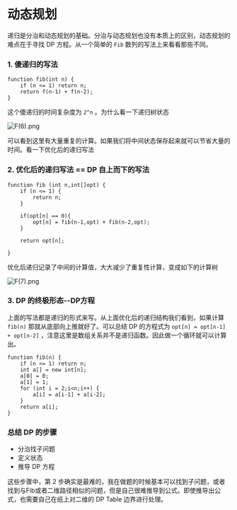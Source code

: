 # 动态规划

递归是分治和动态规划的基础。分治与动态规划也没有本质上的区别，动态规划的难点在于寻找 DP 方程。从一个简单的 `Fib` 数列的写法上来看看那些不同。



### 1. 傻递归的写法



```
function fib(int n) {
    if (n <= 1) return n;
    return f(n-1) + f(n-2);
}
```



这个傻递归的时间复杂度为 `2^n` 。为什么看一下递归树状态



![F(6).png](https://cdn.nlark.com/yuque/0/2019/png/594932/1573606812854-38acf3e4-b7d4-4ebb-8a1e-f760fe56f0b5.png)



可以看到这里有大量重复的计算。如果我们将中间状态保存起来就可以节省大量的时间。看一下优化后的递归写法



### 2. 优化后的递归写法 == DP 自上而下的写法



```
function fib (int n,int[]opt) {
    if (n <= 1) {
        return n;
    }
    
    if(opt[n] == 0){
        opt[n] = fib(n-1,opt) + fib(n-2,opt);
    }
    
    return opt[n];
    
}
```



优化后递归记录了中间的计算值，大大减少了重复性计算，变成如下的计算树



![F(7).png](https://cdn.nlark.com/yuque/0/2019/png/594932/1573608798315-50838efb-b72a-4a34-abc5-f01ca19b65bb.png)



### 3. DP 的终极形态--DP方程

上面的写法都是递归的形式来写。从上面优化后的递归结构我们看到，如果计算 `fib(n)` 那就从底部向上推就好了。可以总结 DP 的方程式为 `opt[n] = opt[n-1] + opt[n-2]` ，注意这里是数组关系并不是递归函数。因此做一个循环就可以计算出。



```
function fib(n) {
    if (n <= 1) return n;
    int a[] = new int[n];
    a[0] = 0;
    a[1] = 1;
    for (int i = 2;i<n;i++) {
        a[i] = a[i-1] + a[i-2];
    }
    return a[i];
}
```

### 总结 DP 的步骤
* 分治找子问题
* 定义状态
* 推导 DP 方程

这些步骤中，第 2 步确实是最难的，我在做题的时候基本可以找到子问题，或者找到与Fib或者二维路径相似的问题，但是自己很难推导到公式。即使推导出公式，也需要自己在纸上对二维的 DP Table 边界进行处理。


